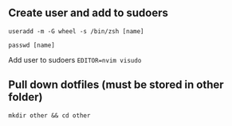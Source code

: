 ## Create user and add to sudoers
``useradd -m -G wheel -s /bin/zsh [name]``

``passwd [name]``

Add user to sudoers
``EDITOR=nvim visudo``

## Pull down dotfiles (must be stored in other folder)
``mkdir other && cd other``
